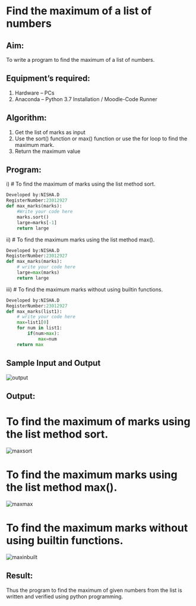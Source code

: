 # Find the maximum of a list of numbers
## Aim:
To write a program to find the maximum of a list of numbers.
## Equipment’s required:
1.	Hardware – PCs
2.	Anaconda – Python 3.7 Installation / Moodle-Code Runner
## Algorithm:
1.	Get the list of marks as input
2.	Use the sort() function or max() function or use the for loop to find the maximum mark.
3.	Return the maximum value
## Program:

i)	# To find the maximum of marks using the list method sort.
```Python
Developed by:NISHA.D 
RegisterNumber:23012927 
def max_marks(marks):
    #Write your code here
    marks.sort()
    large=marks[-1]
    return large


```

ii)	# To find the maximum marks using the list method max().
```Python
Developed by:NISHA.D 
RegisterNumber:23012927 
def max_marks(marks):
    # write your code here
    large=max(marks)
    return large


```

iii) # To find the maximum marks without using builtin functions.
```Python
Developed by:NISHA.D 
RegisterNumber:23012927 
def max_marks(list1):
    # write your code here
    max=list1[0]
    for num in list1:
        if(num>max):
            max=num
    return max


```
## Sample Input and Output

![output](./img/max_marks1.jpg) 

## Output:
# To find the maximum of marks using the list method sort.
![maxsort](https://github.com/Nishadayalan/FindMaximum/assets/144870468/cb04df7a-0f08-4d57-8f13-723845736330)



# To find the maximum marks using the list method max().
![maxmax](https://github.com/Nishadayalan/FindMaximum/assets/144870468/46e86026-1b0d-4ff0-ada5-cca0044d5368)



# To find the maximum marks without using builtin functions.
![maxinbuilt](https://github.com/Nishadayalan/FindMaximum/assets/144870468/4ee650d5-517d-43a9-8915-fcd88292ba23)



## Result:
Thus the program to find the maximum of given numbers from the list is written and verified using python programming.
